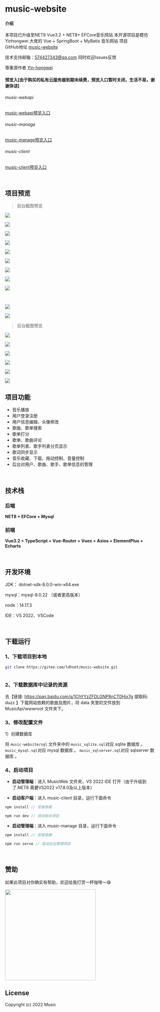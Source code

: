 # music-website

#### 介绍

本项目已升级至NET8
Vue3.2 + NET8+ EFCore音乐网站  本开源项目是模仿 Yinhongwei 大佬的 Vue + SpringBoot + MyBatis 音乐网站 项目
<br/>
GitHub地址  [music-website](https://github.com/ldhnet/music-website)
<br/>

技术支持邮箱：574427343@qq.com
同时欢迎Issues反馈

尊重源作者  [Yin-hongwei](https://gitee.com/Yin-hongwei/)

#### 预览入[由于购买的私有云服务器到期未续费，预览入口暂时关闭，生活不易，谢谢体谅]

###### music-webapi 
[music-webapi预览入口](http://180.76.235.148:9010/swg-login.html)

###### music-manage
[music-manage预览入口](http://180.76.235.148:8086/)

###### music-client
[music-client预览入口](http://180.76.235.148:8087/)
 
<br/>

## 项目预览

> 前台截图预览

![](https://gitee.com/ldhnet/music-website/raw/master/preview-img/1.jpg)<br/>

![](https://gitee.com/ldhnet/music-website/raw/master/preview-img/2.jpg)<br/>

![](https://gitee.com/ldhnet/music-website/raw/master/preview-img/3.jpg)<br/>

![](https://gitee.com/ldhnet/music-website/raw/master/preview-img/4.jpg)<br/>

![](https://gitee.com/ldhnet/music-website/raw/master/preview-img/5.jpg)<br/>

![](https://gitee.com/ldhnet/music-website/raw/master/preview-img/6.jpg)<br/>

![](https://gitee.com/ldhnet/music-website/raw/master/preview-img/7.jpg)<br/>

![](https://gitee.com/ldhnet/music-website/raw/master/preview-img/8.jpg)<br/>

![](https://gitee.com/ldhnet/music-website/raw/master/preview-img/9.jpg)

<br/>

![](https://gitee.com/ldhnet/music-website/raw/master/preview-img/10.jpg)<br/>

![](https://gitee.com/ldhnet/music-website/raw/master/preview-img/11.jpg)<br/>

> 后台截图预览

![](https://gitee.com/ldhnet/music-website/raw/master/preview-img/12.jpg)<br/>

![](https://gitee.com/ldhnet/music-website/raw/master/preview-img/13.jpg)<br/>

![](https://gitee.com/ldhnet/music-website/raw/master/preview-img/14.jpg)<br/>

![](https://gitee.com/ldhnet/music-website/raw/master/preview-img/15.jpg)<br/>

![](https://gitee.com/ldhnet/music-website/raw/master/preview-img/16.jpg)<br/>

![](https://gitee.com/ldhnet/music-website/raw/master/preview-img/17.jpg)<br/>

## 项目功能

- 音乐播放
- 用户登录注册
- 用户信息编辑、头像修改
- 歌曲、歌单搜索
- 歌单打分
- 歌单、歌曲评论
- 歌单列表、歌手列表分页显示
- 歌词同步显示
- 音乐收藏、下载、拖动控制、音量控制
- 后台对用户、歌曲、歌手、歌单信息的管理

<br/>

## 技术栈

### 后端

**NET8 + EFCore + Mysql**

### 前端

**Vue3.2 + TypeScript + Vue-Router + Vuex + Axios + ElementPlus + Echarts**

<br/>

## 开发环境

JDK： dotnet-sdk-8.0.0-win-x64.exe

mysql：mysql-8.0.22 （或者更高版本）
  
node：14.17.3

IDE：VS 2022、VSCode


<br/>

## 下载运行

### 1、下载项目到本地

```bash
git clone https://gitee.com/ldhnet/music-website.git
 
```

### 2、下载数据库中记录的资源

去【链接: https://pan.baidu.com/s/1ChYYzZFDLGNP8nCT0Hjx7g  提取码: duzz 】下载网站依赖的歌曲及图片，将 data 夹里的文件放到 MusicApi/wwwroot 文件夹下。
 
### 3、修改配置文件

1）创建数据库

将 `music-website/sql` 文件夹中的
   `music_sqlite.sql`对应 sqlite 数据库 。
   `music_mysql.sql`对应 mysql 数据库 。
   `music_sqlserver.sql`对应 sqlserver 数据库 。
 
### 4、启动项目

- **启动管理端**：进入 MusicWeb 文件夹，VS 2022 IDE 打开（由于升级到了.NET8 需要VS2022 v17.8.0及以上版本）

 
- **启动客户端**：进入 music-client 目录，运行下面命令

```js
npm install // 安装依赖

npm run dev // 启动前台项目
```

- **启动管理端**：进入 music-manage 目录，运行下面命令

```js
npm install // 安装依赖

npm run serve // 启动后台管理项目
```

<br/>

## 赞助

如果此项目对你确实有帮助，欢迎给我打赏一杯咖啡～😄

<img src="https://gitee.com/ldhnet/vue3-ts-vant-h5/raw/master/src/assets/img/wxpay.png" height="300px"/>

<br/>

## License

Copyright (c) 2022 Music
